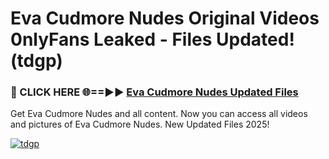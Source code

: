 # Eva Cudmore Nudes Original Videos 0nlyFans Leaked - Files Updated! (tdgp)

<h3>🔴 CLICK HERE 🌐==►► <a href="https://tinyurl.com/52m3yx9h" rel="nofollow">Eva Cudmore Nudes Updated Files</a></h3>

Get Eva Cudmore Nudes and all content. Now you can access all videos and pictures of Eva Cudmore Nudes. New Updated Files 2025!

[![tdgp](https://i.imgur.com/TnHtlc8.gif)](https://tinyurl.com/52m3yx9h)
